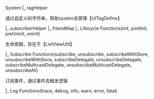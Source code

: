 System
|_ tagHelper

通过自定义的字符串，帮助system去管理【UITagDefine】

|_ subscriberHelper
|_ friendMap
|_ Lifecycle Functions(init, postInit, preUninit, uninit)

生命周期，存在于【ListViewUtil】

|_ Subscribe Functions(subscribe, unsubscribe, subscribeWithStore, unsubscribeWithStore, subscribeDelegate, unsubscribeDelegate, subscribeMulticastDelegate, unsubscribeMulticastDelegate, unsubscribeAll)

订阅事件，通过事件去触发逻辑

|_ Log Functions(trace, debug, info, warn, error, fatal)